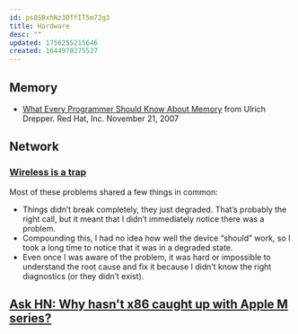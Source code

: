```yaml
---
id: ps8SBxhNz3DTfIT5m72g3
title: Hardware
desc: ""
updated: 1756255215646
created: 1644970275527
---
```


## Memory

- [What Every Programmer Should Know About Memory](https://people.freebsd.org/~lstewart/articles/cpumemory.pdf) from Ulrich Drepper. Red Hat, Inc. November 21, 2007

## Network

### [Wireless is a trap](https://www.benkuhn.net/wireless/)

Most of these problems shared a few things in common:

- Things didn’t break completely, they just degraded. That’s probably the right call, but it meant that I didn’t immediately notice there was a problem.
- Compounding this, I had no idea how well the device “should” work, so I took a long time to notice that it was in a degraded state.
- Even once I was aware of the problem, it was hard or impossible to understand the root cause and fix it because I didn’t know the right diagnostics (or they didn’t exist).

## [Ask HN: Why hasn't x86 caught up with Apple M series?](https://news.ycombinator.com/item?id=45019483)
